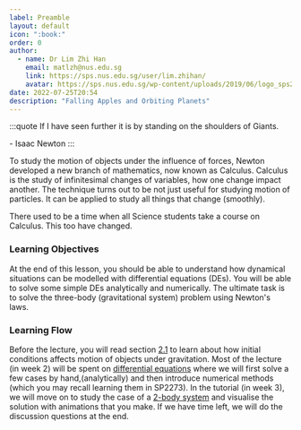 ```yaml
---
label: Preamble
layout: default
icon: ":book:"
order: 0
author:
  - name: Dr Lim Zhi Han
    email: matlzh@nus.edu.sg
    link: https://sps.nus.edu.sg/user/lim.zhihan/
    avatar: https://sps.nus.edu.sg/wp-content/uploads/2019/06/logo_sps20.png
date: 2022-07-25T20:54
description: "Falling Apples and Orbiting Planets"
---
```


:::quote
If I have seen further it is by standing on the shoulders of Giants.

\- Isaac Newton
:::

To study the motion of objects under the influence of forces, Newton
developed a new branch of mathematics, now known as Calculus. Calculus
is the study of infinitesimal changes of variables, how one change
impact another. The technique turns out to be not just useful for
studying motion of particles. It can be applied to study all things
that change (smoothly). 

There used to be a time when all Science students take a course on
Calculus. This too have changed.

### Learning Objectives
At the end of this lesson, you should be able to understand how dynamical
situations can be modelled with differential equations (DEs). You
will be able to solve some simple DEs analytically and numerically.
The ultimate task is to solve the three-body (gravitational system)
problem using Newton's laws.

### Learning Flow

Before the lecture, you will read section [2.1](</Chapter 2/the apple>) to
learn about how initial conditions affects motion of objects under
gravitation. Most of the lecture (in week 2) will be spent on [differential
equations](</Chapter 2/Science is a DE>) where we will first solve a few cases by hand,(analytically)
and then introduce numerical methods (which you may recall learning
them in SP2273). In the tutorial (in week 3), we will move on to study
the case of a [2-body system](</Chapter 2/Two-body>) and visualise the solution with animations
that you make. If we have time left, we will do the discussion questions
at the end.
